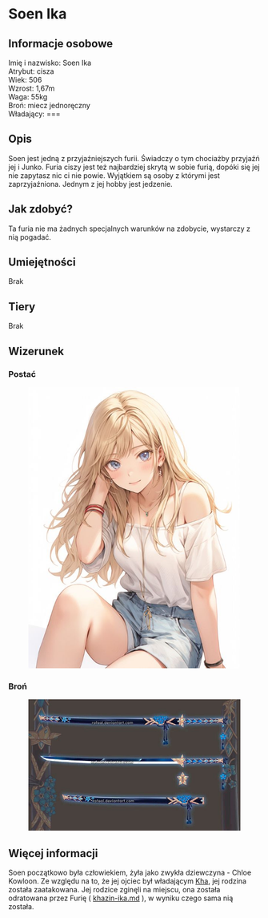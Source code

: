 # Soen Ika

## Informacje osobowe

Imię i nazwisko: Soen Ika\
Atrybut: cisza\
Wiek: 506\
Wzrost: 1,67m\
Waga: 55kg\
Broń: miecz jednoręczny\
Władający: ===

## Opis

Soen jest jedną z przyjaźniejszych furii. Świadczy o tym chociażby przyjaźń jej i Junko. Furia ciszy jest też najbardziej skrytą w sobie furią, dopóki się jej nie zapytasz nic ci nie powie. Wyjątkiem są osoby z którymi jest zaprzyjaźniona. Jednym z jej hobby jest jedzenie.

## Jak zdobyć?

Ta furia nie ma żadnych specjalnych warunków na zdobycie, wystarczy z nią pogadać.

## Umiejętności

Brak

## Tiery

Brak

## Wizerunek

### Postać

<figure><img src="../../.gitbook/assets/image.png" alt="" width="422"><figcaption></figcaption></figure>

### Broń

<figure><img src="../../.gitbook/assets/image (1).png" alt="" width="551"><figcaption></figcaption></figure>

## Więcej informacji

Soen początkowo była człowiekiem, żyła jako zwykła dziewczyna - Chloe Kowloon. Ze względu na to, że jej ojciec był władającym [Kha](khazin-ika.md), jej rodzina została zaatakowana. Jej rodzice zginęli na miejscu, ona została odratowana przez Furię ( [khazin-ika.md](khazin-ika.md "mention") ), w wyniku czego sama nią została.
